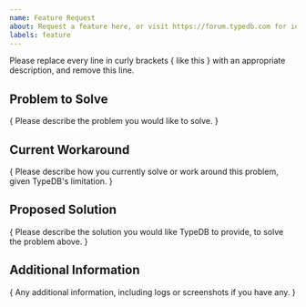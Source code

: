 ```yaml
---
name: Feature Request
about: Request a feature here, or visit https://forum.typedb.com for ideas and questions
labels: feature
---
```


Please replace every line in curly brackets { like this } with an appropriate description, and remove this line.

## Problem to Solve

{ Please describe the problem you would like to solve. }

## Current Workaround

{ Please describe how you currently solve or work around this problem, given TypeDB's limitation. }

## Proposed Solution

{ Please describe the solution you would like TypeDB to provide, to solve the problem above. }

## Additional Information

{ Any additional information, including logs or screenshots if you have any. }
